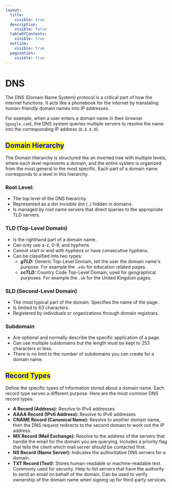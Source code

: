 ```yaml
---
layout:
  title:
    visible: true
  description:
    visible: false
  tableOfContents:
    visible: true
  outline:
    visible: true
  pagination:
    visible: true
---
```


# DNS

The DNS (Domain Name System) protocol is a critical part of how the internet functions. It acts like a phonebook for the internet by translating human-friendly domain names into IP addresses.

For example, when a user enters a domain name in their browser (`google.com`), the DNS system queries multiple servers to resolve the name into the corresponding IP address (`8.8.8.8`).

## <mark style="color:blue;">Domain Hierarchy</mark>

The Domain Hierarchy is structured like an inverted tree with multiple levels, where each level represents a domain, and the entire system is organized from the most general to the most specific. Each part of a domain name corresponds to a level in this hierarchy.

### Root Level:

* The top level of the DNS hierarchy.
* Represented as a dot invisible dot (`.`) hidden in domains.
* Is managed by root name servers that direct queries to the appropriate TLD servers.

### TLD (Top-Level Domain)

* Is the righthand part of a domain name.&#x20;
* Can only use a-z, 0-9, and hyphens
* Cannot start or end with hyphens or have consecutive hyphens.
* Can be classified into two types:
  * _**gTLD:**_ Generic Top-Level Domain, tell the user the domain name's purpose. For example the `.edu` for education related pages.
  * _**ccTLD:**_ Country Code Top-Level Domain, used for geographical purposes. For example the `.uk` for the United Kingdom pages.

### SLD (Second-Level Domain)

* The most typical part of the domain. Specifies the name of the page.
* Is limited to 63 characters.
* Registered by individuals or organizations through domain registrars.

### Subdomain

* Are optional and normally describe the specific application of a page.
* Can use multiple subdomains but the length must be kept to 253 characters or less.
* There is no limit to the number of subdomains you can create for a domain name.

## <mark style="color:blue;">Record Types</mark>

Define the specific types of information stored about a domain name. Each record type serves a different purpose. Here are the most common DNS record types:

* **A Record (Address):** Resolve to IPv4 addresses
* **AAAA Record (IPv6 Address):** Resolve to IPv6 addresses
* **CNAME Record (Canonical Name):** Resolve to another domain name, then the DNS request redirects to the second domain to work out the IP address.
* **MX Record (Mail Exchange):** Resolve to the address of the servers that handle the email for the domain you are querying. Includes a priority flag that tells the client which mail server should be contacted first.
* **NS Record (Name Server):** Indicates the authoritative DNS servers for a domain.
* **TXT Record (Text):** Stores human-readable or machine-readable text. Commonly used for security. Help to list servers that have the authority to send an email on behalf of the domain. Can be used to verify ownership of the domain name when signing up for third-party services.
